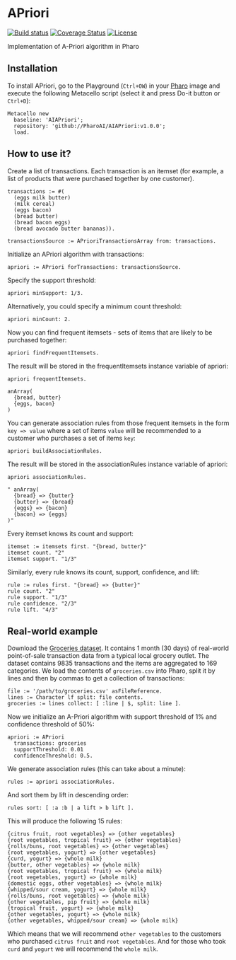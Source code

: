 # APriori

[![Build status](https://github.com/pharo-ai/APriori/workflows/CI/badge.svg)](https://github.com/pharo-ai/APriori/actions/workflows/test.yml)
[![Coverage Status](https://coveralls.io/repos/github/pharo-ai/APriori/badge.svg?branch=master)](https://coveralls.io/github/pharo-ai/APriori?branch=master)
[![License](https://img.shields.io/badge/license-MIT-blue.svg)](https://raw.githubusercontent.com/pharo-ai/APriori/master/LICENSE)

Implementation of A-Priori algorithm in Pharo

## Installation
To install APriori, go to the Playground (`Ctrl+OW`) in your [Pharo](https://pharo.org/) image and execute the following Metacello script (select it and press Do-it button or `Ctrl+D`):

```smalltalk
Metacello new
  baseline: 'AIAPriori';
  repository: 'github://PharoAI/AIAPriori:v1.0.0';
  load.
```

## How to use it?

Create a list of transactions. Each transaction is an itemset (for example, a list of products that were purchased together by one customer).

```Smalltalk
transactions := #( 
  (eggs milk butter)
  (milk cereal)
  (eggs bacon)
  (bread butter)
  (bread bacon eggs)
  (bread avocado butter bananas)).
  
transactionsSource := APrioriTransactionsArray from: transactions.
```

Initialize an APriori algorithm with transactions:

```Smalltalk
apriori := APriori forTransactions: transactionsSource.
```

Specify the support threshold:

```Smalltalk
apriori minSupport: 1/3.
```

Alternatively, you could specify a minimum count threshold:

```Smalltalk
apriori minCount: 2.
```

Now you can find frequent itemsets - sets of items that are likely to be purchased together:

```Smalltalk
apriori findFrequentItemsets.
```

The result will be stored in the frequentItemsets instance variable of apriori:

```Smalltalk
apriori frequentItemsets.

anArray(
  {bread, butter}
  {eggs, bacon}
)
```

You can generate association rules from those frequent itemsets in the form `key => value` where a set of items `value` will be recommended to a customer who purchases a set of items `key`:

```Smalltalk
apriori buildAssociationRules.
```

The result will be stored in the associationRules instance variable of apriori:

```Smalltalk
apriori associationRules.

" anArray(
  {bread} => {butter}
  {butter} => {bread}
  {eggs} => {bacon}
  {bacon} => {eggs}
)"
```

Every itemset knows its count and support:

```Smalltalk
itemset := itemsets first. "{bread, butter}"
itemset count. "2"
itemset support. "1/3"
```

Similarly, every rule knows its count, support, confidence, and lift:

```Smalltalk
rule := rules first. "{bread} => {butter}"
rule count. "2"
rule support. "1/3"
rule confidence. "2/3"
rule lift. "4/3"
```

## Real-world example

Download the [Groceries dataset](https://github.com/stedy/Machine-Learning-with-R-datasets/blob/master/groceries.csv). It contains 1 month (30 days) of real-world point-of-sale transaction data from a typical local grocery outlet. The dataset contains 9835 transactions and the items are aggregated to 169 categories. We load the contents of `groceries.csv` into Pharo, split it by lines and then by commas to get a collection of transactions:

```Smalltalk
file := '/path/to/groceries.csv' asFileReference.
lines := Character lf split: file contents.
groceries := lines collect: [ :line | $, split: line ].
```

Now we initialize an A-Priori algorithm with support threshold of 1% and confidence threshold of 50%:

```Smalltalk
apriori := APriori
  transactions: groceries
  supportThreshold: 0.01
  confidenceThreshold: 0.5.
```

We generate association rules (this can take about a minute):

```Smalltalk
rules := apriori associationRules.
```

And sort them by lift in descending order:

```Smalltalk
rules sort: [ :a :b | a lift > b lift ].
```

This will produce the following 15 rules:

```
{citrus fruit, root vegetables} => {other vegetables}
{root vegetables, tropical fruit} => {other vegetables}
{rolls/buns, root vegetables} => {other vegetables}
{root vegetables, yogurt} => {other vegetables}
{curd, yogurt} => {whole milk}
{butter, other vegetables} => {whole milk}
{root vegetables, tropical fruit} => {whole milk}
{root vegetables, yogurt} => {whole milk}
{domestic eggs, other vegetables} => {whole milk}
{whipped/sour cream, yogurt} => {whole milk}
{rolls/buns, root vegetables} => {whole milk}
{other vegetables, pip fruit} => {whole milk}
{tropical fruit, yogurt} => {whole milk}
{other vegetables, yogurt} => {whole milk}
{other vegetables, whipped/sour cream} => {whole milk}
```

Which means that we will recommend `other vegetables` to the customers who purchased `citrus fruit` and `root vegetables`. And for those who took `curd` and `yogurt` we will recommend the `whole milk`.
